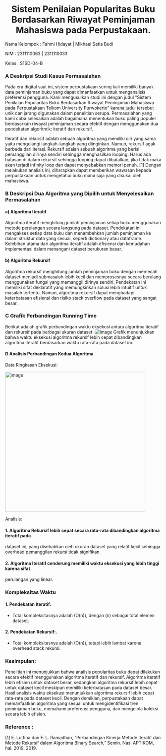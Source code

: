 # <h1 align="center">Sistem Penilaian Popularitas Buku Berdasarkan Riwayat Peminjaman Mahasiswa pada Perpustakaan.</h1>
<p align="center">

Nama Kelompok : Fahmi Hidayat | Mikhael Setia Budi
   
NIM      : 2311110063 | 2311110033

Kelas     : S1SD-04-B </p>

### A Deskripsi Studi Kasus Permasalahan 
   Pada era digital saat ini, sistem perpustakaan sering kali memiliki banyak data 
peminjaman buku yang dapat dimanfaatkan untuk menganalisis preferensi pengguna. Kami 
mengusulkan studi ini dengan judul "Sistem Penilaian Popularitas Buku Berdasarkan 
Riwayat Peminjaman Mahasiswa pada Perpustakaan Telkom University Purwokerto" 
karena judul tersebut unik dan jarang digunakan dalam penelitian serupa. Permasalahan 
yang kami coba selesaikan adalah bagaimana menentukan buku paling populer berdasarkan 
riwayat peminjaman secara efektif dengan menggunakan dua pendekatan algoritmik: 
iteratif dan rekursif. 

   Iteratif dan rekursif adalah sebuah algoritma yang memiliki ciri yang sama yaitu 
mengulangi langkah-langkah yang diinginkan. Namun, rekursif agak berbeda dari iterasi. 
Rekursif adalah sebuah algoritma yang berisi pemanggilan dirinya sendiri sehingga 
menghasilkan looping. Harus ada batasan di dalam rekursif sehingga looping dapat 
dibatalkan, jika tidak maka akan terjadi infinity loop dan dapat menyebabkan memori 
penuh. [1] Dengan melakukan analisis ini, diharapkan dapat memberikan wawasan kepada 
perpustakaan untuk mengetahui buku mana saja yang disukai oleh mahasiswa. 

### B Deskripsi Dua Algoritma yang Dipilih untuk Menyelesaikan Permasalahan 
#### a) Algoritma Iteratif 
Algoritma iteratif menghitung jumlah peminjaman setiap buku menggunakan 
metode perulangan secara langsung pada dataset. Pendekatan ini mengakses 
setiap data buku dan menambahkan jumlah peminjaman ke dalam struktur data 
yang sesuai, seperti dictionary atau dataframe. Kelebihan utama dari algoritma 
iteratif adalah efisiensi dan kemudahan implementasi dalam menangani dataset 
berukuran besar. 
#### b) Algoritma Rekursif 
Algoritma rekursif menghitung jumlah peminjaman buku dengan memecah 
dataset menjadi submasalah lebih kecil dan memprosesnya secara berulang 
menggunakan fungsi yang memanggil dirinya sendiri. Pendekatan ini memiliki 
sifat deklaratif yang memungkinkan solusi lebih intuitif untuk masalah tertentu. 
Namun, algoritma rekursif dapat menghadapi keterbatasan efisiensi dan risiko 
stack overflow pada dataset yang sangat besar.

### C Grafik Perbandingan Running Time 
Berikut adalah grafik perbandingan waktu eksekusi antara algoritma iteratif dan rekursif pada 
berbagai ukuran dataset:
![image](https://github.com/user-attachments/assets/b8c02ea1-11e1-4061-a33e-5ccde85bbfbe)
Grafik menunjukkan bahwa waktu eksekusi algoritma rekursif lebih cepat dibandingkan 
algoritma iteratif berdasarkan waktu rata-rata pada dataset ini. 

#### D Analisis Perbandingan Kedua Algoritma 
Data Ringkasan Eksekusi: 

<img width="452" alt="image" src="https://github.com/user-attachments/assets/de37bf64-0b4c-47d9-a7da-e5d295eda035" />

Analisis: 

#### 1. Algoritma Rekursif lebih cepat secara rata-rata dibandingkan algoritma iteratif pada 
dataset ini, yang disebabkan oleh ukuran dataset yang relatif kecil sehingga overhead 
pemanggilan rekursi tidak signifikan. 
#### 2. Algoritma Iteratif cenderung memiliki waktu eksekusi yang lebih tinggi karena sifat 
perulangan yang linear. 

### Kompleksitas Waktu
#### 1. Pendekatan Iteratif:
   - Total kompleksitasnya adalah (O(n)), dengan (n) sebagai total elemen dataset.

#### 2. Pendekatan Rekursif:.
   - Total kompleksitasnya adalah (O(n)), tetapi lebih lambat karena overhead stack rekursi.
### Kesimpulan: 
Penelitian ini menunjukkan bahwa analisis popularitas buku dapat dilakukan secara efektif 
menggunakan algoritma iteratif dan rekursif. Algoritma iteratif lebih efisien untuk dataset 
besar, sedangkan algoritma rekursif lebih cepat untuk dataset kecil meskipun memiliki 
keterbatasan pada dataset besar. Hasil analisis waktu eksekusi menunjukkan algoritma rekursif 
lebih cepat rata-rata pada dataset kecil. Dengan demikian, perpustakaan dapat memanfaatkan 
algoritma yang sesuai untuk mengidentifikasi tren peminjaman buku, memahami preferensi 
pengguna, dan mengelola koleksi secara lebih efisien. 
### Reference : 
[1] E. Lutfina dan F. L. Ramadhan, “Perbandingan Kinerja Metode Iteratif dan Metode 
Rekursif dalam Algoritma Binary Search,” Semin. Nas. APTIKOM, hal. 2019, 2019.
